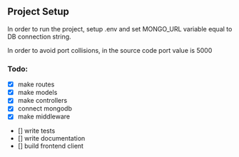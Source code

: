 ## Project Setup

In order to run the project, setup .env and set MONGO_URL variable equal to DB connection string.

In order to avoid port collisions, in the source code port value is 5000


### Todo:

- [x] make routes
- [x] make models
- [x] make controllers
- [x] connect mongodb
- [x] make middleware
- [] write tests
- [] write documentation
- [] build frontend client
